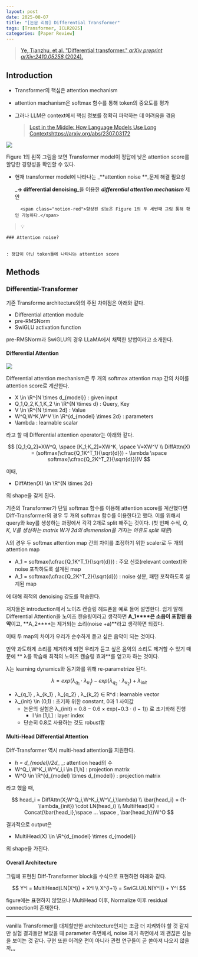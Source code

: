 ```yaml
---
layout: post
date: 2025-08-07
title: "[논문 리뷰] Differential Transformer"
tags: [Transformer, ICLR2025]
categories: [Paper Review]
---
```


> [Ye, Tianzhu, et al. "Differential transformer." ](https://arxiv.org/abs/2410.05258)[_arXiv preprint arXiv:2410.05258_](https://arxiv.org/abs/2410.05258)[ (2024).](https://arxiv.org/abs/2410.05258)



## Introduction

- Transformer의 핵심은 attention mechanism
- attention machanism은 softmax 함수를 통해 token의 중요도를 평가
- 그러나 LLM은 context에서 핵심 정보를 정확히 파악하는 데 어려움을 겪음

	> [Lost in the Middle: How Language Models Use Long Contextshttps://arxiv.org/abs/2307.03172](https://arxiv.org/abs/2307.03172)


![](https://prod-files-secure.s3.us-west-2.amazonaws.com/542b861c-36a8-4051-84e5-8804b6728dba/9083ea56-691a-4752-ae26-47f403431ac8/image.png?X-Amz-Algorithm=AWS4-HMAC-SHA256&X-Amz-Content-Sha256=UNSIGNED-PAYLOAD&X-Amz-Credential=ASIAZI2LB466262YLFAJ%2F20250824%2Fus-west-2%2Fs3%2Faws4_request&X-Amz-Date=20250824T140042Z&X-Amz-Expires=3600&X-Amz-Security-Token=IQoJb3JpZ2luX2VjEOr%2F%2F%2F%2F%2F%2F%2F%2F%2F%2FwEaCXVzLXdlc3QtMiJHMEUCIQCY2zR64rAHXEnyL80egELW7hW58M9mRnjjBRW%2FMTRdzgIgcbFfz5bob3eDc1%2Fx97eO6QxSZfqE8PGdFcFHFc7%2BOhgq%2FwMIQhAAGgw2Mzc0MjMxODM4MDUiDEX91T4nnMnR4Xgj6CrcA1vdjn07v7Rc3axU%2BGXpC1q0Wq2MbdKJItfNbSl7etAXyKD4XG8Pbl9TsZ0dlrxS7kBLDyTienpRSMvbGH0NHLJalDXCiftnv2ZfbCAd06hYf4GaUx9whC6gw5aituiPvAtXc5xb3QzwEl4I%2FN2R7f6hmrQjscS8LpgJ%2FWh%2FwAaMXxP3dKSgxTM1pcdXhcwkMfzcvVQ1uoB4BhtVvOIbysOEW19QJt9kZcvkllg69ARmaTHazCzVPEhXX2ph5HL8vzDLR1cpZOa7CM7CL6R%2BVl0tE2PwutxCA%2FJoXtJohPjvbAdFiaA5HycM9GpQ53J9xggkO%2Fi7jSko8jg%2BC5Kjp24A%2FG7UN1io6VG1LBLz%2Fir81uhaDt%2B9G8rLJF1PDGt5jggo8ww8FJ16O2c2xq8cjgun3nBpWYxgMIjVAetjSV8a6euRUetqyyBMStez45YHro1cpQREQPBQRwiZ6RCYBNIxrn76fRLDzFTEaNLKfPtJU81Kq0AegVxYkuVVk5zzag4N7KAG7FMfmTR4m7Zj9gM3j3Ut6ZMyIYu8pnOc%2FWQTdr2g1G1UslXBM3v%2FbxhrHlgQjMEktZpevUxe%2B%2FO%2Ba3yaGRy0uO9yRq9mhLt03N3gR8YWNAPOtXLBIku%2BMMe1q8UGOqUBF1EdlcI9IlAvMw9QG%2BRMmuN%2FFi%2BuiMf19vqYjYodrQPaEBcpdRYyrgrhaePrDu3DiLetE4pqbQtJSChBLQRFgusb%2BWibYhGEUAjEkf8tDMCHJEk09mnTmeSjLdaybzsvA3lTG1bMWxgyXj7bslr5L6cUSG4AsoiHV%2Bl6w3A1RKFI4uKWLxLs6fNisBicXl41mo8AsrcYf%2FviDRP2lqsxvTzxzl2C&X-Amz-Signature=596e76de08716379cbb057958242992eabddf6ce4e04d1372e2868595a014ec6&X-Amz-SignedHeaders=host&x-amz-checksum-mode=ENABLED&x-id=GetObject)


Figure 1의 왼쪽 그림을 보면 Transformer model이 정답에 낮은 attention score를 할당한 경향성을 확인할 수 있다.

- 현재 transformer model에 나타나는 _**attention noise **_문제 해결 필요성

	_**→ differential denoising**_을 이용한 _**differential attention mechanism**_ 제안


		<span class="notion-red">향상된 성능은 Figure 1의 두 세번째 그림 통해 확인 가능하다.</span>


> 💡 


	### Attention noise?


	: 정답이 아닌 token들에 나타나는 attention score



## Methods



### Differential-Transformer


기존 Transforme architecture와의 주된 차이점은 아래와 같다.

- Differential attention module
- pre-RMSNorm
- SwiGLU activation function

pre-RMSNorm과 SwiGLU의 경우 LLaMA에서 채택한 방법이라고 소개한다.



#### Differential Attention


![](https://prod-files-secure.s3.us-west-2.amazonaws.com/542b861c-36a8-4051-84e5-8804b6728dba/116d70b2-1963-4810-9167-f4c7d8a06e8f/image.png?X-Amz-Algorithm=AWS4-HMAC-SHA256&X-Amz-Content-Sha256=UNSIGNED-PAYLOAD&X-Amz-Credential=ASIAZI2LB466262YLFAJ%2F20250824%2Fus-west-2%2Fs3%2Faws4_request&X-Amz-Date=20250824T140042Z&X-Amz-Expires=3600&X-Amz-Security-Token=IQoJb3JpZ2luX2VjEOr%2F%2F%2F%2F%2F%2F%2F%2F%2F%2FwEaCXVzLXdlc3QtMiJHMEUCIQCY2zR64rAHXEnyL80egELW7hW58M9mRnjjBRW%2FMTRdzgIgcbFfz5bob3eDc1%2Fx97eO6QxSZfqE8PGdFcFHFc7%2BOhgq%2FwMIQhAAGgw2Mzc0MjMxODM4MDUiDEX91T4nnMnR4Xgj6CrcA1vdjn07v7Rc3axU%2BGXpC1q0Wq2MbdKJItfNbSl7etAXyKD4XG8Pbl9TsZ0dlrxS7kBLDyTienpRSMvbGH0NHLJalDXCiftnv2ZfbCAd06hYf4GaUx9whC6gw5aituiPvAtXc5xb3QzwEl4I%2FN2R7f6hmrQjscS8LpgJ%2FWh%2FwAaMXxP3dKSgxTM1pcdXhcwkMfzcvVQ1uoB4BhtVvOIbysOEW19QJt9kZcvkllg69ARmaTHazCzVPEhXX2ph5HL8vzDLR1cpZOa7CM7CL6R%2BVl0tE2PwutxCA%2FJoXtJohPjvbAdFiaA5HycM9GpQ53J9xggkO%2Fi7jSko8jg%2BC5Kjp24A%2FG7UN1io6VG1LBLz%2Fir81uhaDt%2B9G8rLJF1PDGt5jggo8ww8FJ16O2c2xq8cjgun3nBpWYxgMIjVAetjSV8a6euRUetqyyBMStez45YHro1cpQREQPBQRwiZ6RCYBNIxrn76fRLDzFTEaNLKfPtJU81Kq0AegVxYkuVVk5zzag4N7KAG7FMfmTR4m7Zj9gM3j3Ut6ZMyIYu8pnOc%2FWQTdr2g1G1UslXBM3v%2FbxhrHlgQjMEktZpevUxe%2B%2FO%2Ba3yaGRy0uO9yRq9mhLt03N3gR8YWNAPOtXLBIku%2BMMe1q8UGOqUBF1EdlcI9IlAvMw9QG%2BRMmuN%2FFi%2BuiMf19vqYjYodrQPaEBcpdRYyrgrhaePrDu3DiLetE4pqbQtJSChBLQRFgusb%2BWibYhGEUAjEkf8tDMCHJEk09mnTmeSjLdaybzsvA3lTG1bMWxgyXj7bslr5L6cUSG4AsoiHV%2Bl6w3A1RKFI4uKWLxLs6fNisBicXl41mo8AsrcYf%2FviDRP2lqsxvTzxzl2C&X-Amz-Signature=bfa12dcb5e266d8c48d2f60cf764afe14a2aa44d8f3f336ccf90ae159125830f&X-Amz-SignedHeaders=host&x-amz-checksum-mode=ENABLED&x-id=GetObject)


Differential attention mechanism은 두 개의 softmax attention map 간의 차이를 attention score로 계산한다.

- X \in \R^{N \times d\_{model}} : given input
- Q\_1,Q\_2,K\_1,K\_2 \in \R^{N \times d} : Query, Key
- V \in \R^{N \times 2d} : Value
- W^Q,W^K,W^V \in \R^{d\_{model} \times 2d} : parameters
- \lambda : learnable scalar

라고 할 때 Differential attention operator는 아래와 같다.


$$
[Q_1;Q_2]=XW^Q, \space [K_1;K_2]=XW^K, \space V=XW^V \\
DiffAttn(X) = (softmax(\cfrac{Q_1K^T_1}{\sqrt{d}}) - \lambda \space softmax(\cfrac{Q_2K^T_2}{\sqrt{d}}))V
$$


이때,

- DiffAtten(X) \in \R^{N \times 2d}

의 shape을 갖게 된다.


기존의 Transformer가 단일 softmax 함수를 이용해 attention score를 계산했다면 Diff-Transformer의 경우 두 개의 softmax 함수를 이용한다고 했다. 이를 위해서 query와 key를 생성하는 과정에서 각각 2개로 split 해주는 것이다. <span class="notion-red">(첫 번째 수식, </span><span class="notion-red">_Q, K, V를 생성하는 matrix W가 2d의 dismension을 가지는 이유도 split 때문_</span><span class="notion-red">)</span>


 λ의 경우 두 softmax attention map 간의 차이를 조정하기 위한 scaler로 두 개의 attention map

- A\_1 = softmax(\cfrac{Q\_1K^T\_1}{\sqrt{d}}) : 주요 신호(relevant context)와 noise 포착하도록 설계된 map
- A\_1 = softmax(\cfrac{Q\_2K^T\_2}{\sqrt{d}}) : noise 성분, 패턴 포착하도록 설계된 map 

에 대해 최적의 denoising 강도를 학습한다.


저자들은 introduction에서 노이즈 캔슬링 헤드폰을 예로 들어 설명한다. 쉽게 말해 Differential Attention을 노이즈 캔슬링이라고 생각하면 **A\_1****은 소음이 포함된 음악**이고, **A\_2****는 제거되는 소리(noise +a)**라고 생각하면 되겠다. 


이때 두 map의 차이가 우리가 순수하게 듣고 싶은 음악이 되는 것이다. 


만약 과도하게 소리를 제거하게 되면 우리가 듣고 싶은 음악의 소리도 제거할 수 있기 때문에 ** λ를 학습해 최적의 노이즈 캔슬링 효과**를 얻고자 하는 것이다.


λ는 learning dynamics와 동기화를 위해 re-parametrize 된다.


$$
\lambda = exp(\lambda_{q_1} \cdot \lambda_{k_1}) - exp(\lambda_{q_2} \cdot \lambda_{k_2}) + \lambda_{init}
$$

- λ\_{q\_1} , λ\_{k\_1} , λ\_{q\_2} , λ\_{k\_2} ∈ R^d : learnable vector
- λ\_{init} \in (0,1) : 초기화 위한 constant, 0과 1 사이값
	- 논문의 실험은 λ\_{init} = 0.8 − 0.6 × exp(−0.3 · (l − 1)) 로 초기화해 진행
		- l \in [1,L] : layer index
	- 단순히 0.8로 사용하는 것도 robust함


#### **Multi-Head Differential Attention**


Diff-Transformer 역시 multi-head attention을 지원한다.

- _h = d\_{model}/2d__ _: attention head의 수
- W^Q\_i,W^K\_i,W^V\_i,i \in [1,h] : projection matrix
- W^O \in \R^{d\_{model} \times d\_{model}} : projection matrix

라고 했을 때,


$$
head_i = DiffAttn(X;W^Q_i,W^K_i,W^V_i,\lambda) \\
\bar{head_i} = (1-\lambda_{init}) \cdot LN(head_i) \\
MultiHead(X) = Concat(\bar{head_i},\space ... \space , \bar{head_h})W^O
$$


결과적으로 output은

- MultiHead(X) \in \R^{d\_{model} \times d\_{model}}

의 shape을 가진다.



#### Overall Architecture


그림에 표현된 Diff-Transformer block을 수식으로 표현하면 아래와 같다.


$$
Y^l = MultiHead(LN(X^l)) + X^l \\
X^{l+1} = SwiGLU(LN(Y^l)) + Y^l
$$


figure에는 표현하지 않았으나 MultiHead 이후, Normalize 이후 residual connection이 존재한다.


---


vanilla Transformer를 대체할만한 architecture인지는 조금 더 지켜봐야 할 것 같지만 실험 결과들만 보았을 때 parameter 측면에서, noise 제거 측면에서 꽤 괜찮은 성능을 보이는 것 같다. 구현 또한 어려운 편이 아니라 관련 연구들이 곧 쏟아져 나오지 않을까,,,

